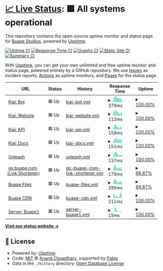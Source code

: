 # [📈 Live Status](https://status.buape.com): <!--live status--> **🟩 All systems operational**

This repository contains the open-source uptime monitor and status page for [Buape Studios](https://buape.com), powered by [Upptime](https://github.com/upptime/upptime).

[![Uptime CI](https://github.com/buape/status/workflows/Uptime%20CI/badge.svg)](https://github.com/buape/status/actions?query=workflow%3A%22Uptime+CI%22)
[![Response Time CI](https://github.com/buape/status/workflows/Response%20Time%20CI/badge.svg)](https://github.com/buape/status/actions?query=workflow%3A%22Response+Time+CI%22)
[![Graphs CI](https://github.com/buape/status/workflows/Graphs%20CI/badge.svg)](https://github.com/buape/status/actions?query=workflow%3A%22Graphs+CI%22)
[![Static Site CI](https://github.com/buape/status/workflows/Static%20Site%20CI/badge.svg)](https://github.com/buape/status/actions?query=workflow%3A%22Static+Site+CI%22)
[![Summary CI](https://github.com/buape/status/workflows/Summary%20CI/badge.svg)](https://github.com/buape/status/actions?query=workflow%3A%22Summary+CI%22)

With [Upptime](https://upptime.js.org), you can get your own unlimited and free uptime monitor and status page, powered entirely by a GitHub repository. We use [Issues](https://github.com/buape/status/issues) as incident reports, [Actions](https://github.com/buape/status/actions) as uptime monitors, and [Pages](https://status.buape.com) for the status page.

<!--start: status pages-->
<!-- This summary is generated by Upptime (https://github.com/upptime/upptime) -->
<!-- Do not edit this manually, your changes will be overwritten -->
<!-- prettier-ignore -->
| URL | Status | History | Response Time | Uptime |
| --- | ------ | ------- | ------------- | ------ |
| <img alt="" src="https://icons.duckduckgo.com/ip3/host.buape.com.ico" height="13"> [Kiai: Bot](http://host.buape.com:6677) | 🟩 Up | [kiai-bot.yml](https://github.com/buape/status/commits/HEAD/history/kiai-bot.yml) | <details><summary><img alt="Response time graph" src="./graphs/kiai-bot/response-time-week.png" height="20"> 379ms</summary><br><a href="https://status.buape.com/history/kiai-bot"><img alt="Response time 409" src="https://img.shields.io/endpoint?url=https%3A%2F%2Fraw.githubusercontent.com%2Fbuape%2Fstatus%2FHEAD%2Fapi%2Fkiai-bot%2Fresponse-time.json"></a><br><a href="https://status.buape.com/history/kiai-bot"><img alt="24-hour response time 301" src="https://img.shields.io/endpoint?url=https%3A%2F%2Fraw.githubusercontent.com%2Fbuape%2Fstatus%2FHEAD%2Fapi%2Fkiai-bot%2Fresponse-time-day.json"></a><br><a href="https://status.buape.com/history/kiai-bot"><img alt="7-day response time 379" src="https://img.shields.io/endpoint?url=https%3A%2F%2Fraw.githubusercontent.com%2Fbuape%2Fstatus%2FHEAD%2Fapi%2Fkiai-bot%2Fresponse-time-week.json"></a><br><a href="https://status.buape.com/history/kiai-bot"><img alt="30-day response time 409" src="https://img.shields.io/endpoint?url=https%3A%2F%2Fraw.githubusercontent.com%2Fbuape%2Fstatus%2FHEAD%2Fapi%2Fkiai-bot%2Fresponse-time-month.json"></a><br><a href="https://status.buape.com/history/kiai-bot"><img alt="1-year response time 409" src="https://img.shields.io/endpoint?url=https%3A%2F%2Fraw.githubusercontent.com%2Fbuape%2Fstatus%2FHEAD%2Fapi%2Fkiai-bot%2Fresponse-time-year.json"></a></details> | <details><summary><a href="https://status.buape.com/history/kiai-bot">100.00%</a></summary><a href="https://status.buape.com/history/kiai-bot"><img alt="All-time uptime 100.00%" src="https://img.shields.io/endpoint?url=https%3A%2F%2Fraw.githubusercontent.com%2Fbuape%2Fstatus%2FHEAD%2Fapi%2Fkiai-bot%2Fuptime.json"></a><br><a href="https://status.buape.com/history/kiai-bot"><img alt="24-hour uptime 100.00%" src="https://img.shields.io/endpoint?url=https%3A%2F%2Fraw.githubusercontent.com%2Fbuape%2Fstatus%2FHEAD%2Fapi%2Fkiai-bot%2Fuptime-day.json"></a><br><a href="https://status.buape.com/history/kiai-bot"><img alt="7-day uptime 100.00%" src="https://img.shields.io/endpoint?url=https%3A%2F%2Fraw.githubusercontent.com%2Fbuape%2Fstatus%2FHEAD%2Fapi%2Fkiai-bot%2Fuptime-week.json"></a><br><a href="https://status.buape.com/history/kiai-bot"><img alt="30-day uptime 100.00%" src="https://img.shields.io/endpoint?url=https%3A%2F%2Fraw.githubusercontent.com%2Fbuape%2Fstatus%2FHEAD%2Fapi%2Fkiai-bot%2Fuptime-month.json"></a><br><a href="https://status.buape.com/history/kiai-bot"><img alt="1-year uptime 100.00%" src="https://img.shields.io/endpoint?url=https%3A%2F%2Fraw.githubusercontent.com%2Fbuape%2Fstatus%2FHEAD%2Fapi%2Fkiai-bot%2Fuptime-year.json"></a></details>
| <img alt="" src="https://icons.duckduckgo.com/ip3/www.kiaibot.com.ico" height="13"> [Kiai: Website](https://www.kiaibot.com) | 🟩 Up | [kiai-website.yml](https://github.com/buape/status/commits/HEAD/history/kiai-website.yml) | <details><summary><img alt="Response time graph" src="./graphs/kiai-website/response-time-week.png" height="20"> 112ms</summary><br><a href="https://status.buape.com/history/kiai-website"><img alt="Response time 114" src="https://img.shields.io/endpoint?url=https%3A%2F%2Fraw.githubusercontent.com%2Fbuape%2Fstatus%2FHEAD%2Fapi%2Fkiai-website%2Fresponse-time.json"></a><br><a href="https://status.buape.com/history/kiai-website"><img alt="24-hour response time 131" src="https://img.shields.io/endpoint?url=https%3A%2F%2Fraw.githubusercontent.com%2Fbuape%2Fstatus%2FHEAD%2Fapi%2Fkiai-website%2Fresponse-time-day.json"></a><br><a href="https://status.buape.com/history/kiai-website"><img alt="7-day response time 112" src="https://img.shields.io/endpoint?url=https%3A%2F%2Fraw.githubusercontent.com%2Fbuape%2Fstatus%2FHEAD%2Fapi%2Fkiai-website%2Fresponse-time-week.json"></a><br><a href="https://status.buape.com/history/kiai-website"><img alt="30-day response time 114" src="https://img.shields.io/endpoint?url=https%3A%2F%2Fraw.githubusercontent.com%2Fbuape%2Fstatus%2FHEAD%2Fapi%2Fkiai-website%2Fresponse-time-month.json"></a><br><a href="https://status.buape.com/history/kiai-website"><img alt="1-year response time 114" src="https://img.shields.io/endpoint?url=https%3A%2F%2Fraw.githubusercontent.com%2Fbuape%2Fstatus%2FHEAD%2Fapi%2Fkiai-website%2Fresponse-time-year.json"></a></details> | <details><summary><a href="https://status.buape.com/history/kiai-website">100.00%</a></summary><a href="https://status.buape.com/history/kiai-website"><img alt="All-time uptime 100.00%" src="https://img.shields.io/endpoint?url=https%3A%2F%2Fraw.githubusercontent.com%2Fbuape%2Fstatus%2FHEAD%2Fapi%2Fkiai-website%2Fuptime.json"></a><br><a href="https://status.buape.com/history/kiai-website"><img alt="24-hour uptime 100.00%" src="https://img.shields.io/endpoint?url=https%3A%2F%2Fraw.githubusercontent.com%2Fbuape%2Fstatus%2FHEAD%2Fapi%2Fkiai-website%2Fuptime-day.json"></a><br><a href="https://status.buape.com/history/kiai-website"><img alt="7-day uptime 100.00%" src="https://img.shields.io/endpoint?url=https%3A%2F%2Fraw.githubusercontent.com%2Fbuape%2Fstatus%2FHEAD%2Fapi%2Fkiai-website%2Fuptime-week.json"></a><br><a href="https://status.buape.com/history/kiai-website"><img alt="30-day uptime 100.00%" src="https://img.shields.io/endpoint?url=https%3A%2F%2Fraw.githubusercontent.com%2Fbuape%2Fstatus%2FHEAD%2Fapi%2Fkiai-website%2Fuptime-month.json"></a><br><a href="https://status.buape.com/history/kiai-website"><img alt="1-year uptime 100.00%" src="https://img.shields.io/endpoint?url=https%3A%2F%2Fraw.githubusercontent.com%2Fbuape%2Fstatus%2FHEAD%2Fapi%2Fkiai-website%2Fuptime-year.json"></a></details>
| <img alt="" src="https://icons.duckduckgo.com/ip3/api.kiaibot.com.ico" height="13"> [Kiai: API](https://api.kiaibot.com) | 🟩 Up | [kiai-api.yml](https://github.com/buape/status/commits/HEAD/history/kiai-api.yml) | <details><summary><img alt="Response time graph" src="./graphs/kiai-api/response-time-week.png" height="20"> 159ms</summary><br><a href="https://status.buape.com/history/kiai-api"><img alt="Response time 174" src="https://img.shields.io/endpoint?url=https%3A%2F%2Fraw.githubusercontent.com%2Fbuape%2Fstatus%2FHEAD%2Fapi%2Fkiai-api%2Fresponse-time.json"></a><br><a href="https://status.buape.com/history/kiai-api"><img alt="24-hour response time 149" src="https://img.shields.io/endpoint?url=https%3A%2F%2Fraw.githubusercontent.com%2Fbuape%2Fstatus%2FHEAD%2Fapi%2Fkiai-api%2Fresponse-time-day.json"></a><br><a href="https://status.buape.com/history/kiai-api"><img alt="7-day response time 159" src="https://img.shields.io/endpoint?url=https%3A%2F%2Fraw.githubusercontent.com%2Fbuape%2Fstatus%2FHEAD%2Fapi%2Fkiai-api%2Fresponse-time-week.json"></a><br><a href="https://status.buape.com/history/kiai-api"><img alt="30-day response time 174" src="https://img.shields.io/endpoint?url=https%3A%2F%2Fraw.githubusercontent.com%2Fbuape%2Fstatus%2FHEAD%2Fapi%2Fkiai-api%2Fresponse-time-month.json"></a><br><a href="https://status.buape.com/history/kiai-api"><img alt="1-year response time 174" src="https://img.shields.io/endpoint?url=https%3A%2F%2Fraw.githubusercontent.com%2Fbuape%2Fstatus%2FHEAD%2Fapi%2Fkiai-api%2Fresponse-time-year.json"></a></details> | <details><summary><a href="https://status.buape.com/history/kiai-api">100.00%</a></summary><a href="https://status.buape.com/history/kiai-api"><img alt="All-time uptime 100.00%" src="https://img.shields.io/endpoint?url=https%3A%2F%2Fraw.githubusercontent.com%2Fbuape%2Fstatus%2FHEAD%2Fapi%2Fkiai-api%2Fuptime.json"></a><br><a href="https://status.buape.com/history/kiai-api"><img alt="24-hour uptime 100.00%" src="https://img.shields.io/endpoint?url=https%3A%2F%2Fraw.githubusercontent.com%2Fbuape%2Fstatus%2FHEAD%2Fapi%2Fkiai-api%2Fuptime-day.json"></a><br><a href="https://status.buape.com/history/kiai-api"><img alt="7-day uptime 100.00%" src="https://img.shields.io/endpoint?url=https%3A%2F%2Fraw.githubusercontent.com%2Fbuape%2Fstatus%2FHEAD%2Fapi%2Fkiai-api%2Fuptime-week.json"></a><br><a href="https://status.buape.com/history/kiai-api"><img alt="30-day uptime 100.00%" src="https://img.shields.io/endpoint?url=https%3A%2F%2Fraw.githubusercontent.com%2Fbuape%2Fstatus%2FHEAD%2Fapi%2Fkiai-api%2Fuptime-month.json"></a><br><a href="https://status.buape.com/history/kiai-api"><img alt="1-year uptime 100.00%" src="https://img.shields.io/endpoint?url=https%3A%2F%2Fraw.githubusercontent.com%2Fbuape%2Fstatus%2FHEAD%2Fapi%2Fkiai-api%2Fuptime-year.json"></a></details>
| <img alt="" src="https://icons.duckduckgo.com/ip3/docs.kiaibot.com.ico" height="13"> [Kiai: Docs](https://docs.kiaibot.com) | 🟩 Up | [kiai-docs.yml](https://github.com/buape/status/commits/HEAD/history/kiai-docs.yml) | <details><summary><img alt="Response time graph" src="./graphs/kiai-docs/response-time-week.png" height="20"> 151ms</summary><br><a href="https://status.buape.com/history/kiai-docs"><img alt="Response time 143" src="https://img.shields.io/endpoint?url=https%3A%2F%2Fraw.githubusercontent.com%2Fbuape%2Fstatus%2FHEAD%2Fapi%2Fkiai-docs%2Fresponse-time.json"></a><br><a href="https://status.buape.com/history/kiai-docs"><img alt="24-hour response time 101" src="https://img.shields.io/endpoint?url=https%3A%2F%2Fraw.githubusercontent.com%2Fbuape%2Fstatus%2FHEAD%2Fapi%2Fkiai-docs%2Fresponse-time-day.json"></a><br><a href="https://status.buape.com/history/kiai-docs"><img alt="7-day response time 151" src="https://img.shields.io/endpoint?url=https%3A%2F%2Fraw.githubusercontent.com%2Fbuape%2Fstatus%2FHEAD%2Fapi%2Fkiai-docs%2Fresponse-time-week.json"></a><br><a href="https://status.buape.com/history/kiai-docs"><img alt="30-day response time 143" src="https://img.shields.io/endpoint?url=https%3A%2F%2Fraw.githubusercontent.com%2Fbuape%2Fstatus%2FHEAD%2Fapi%2Fkiai-docs%2Fresponse-time-month.json"></a><br><a href="https://status.buape.com/history/kiai-docs"><img alt="1-year response time 143" src="https://img.shields.io/endpoint?url=https%3A%2F%2Fraw.githubusercontent.com%2Fbuape%2Fstatus%2FHEAD%2Fapi%2Fkiai-docs%2Fresponse-time-year.json"></a></details> | <details><summary><a href="https://status.buape.com/history/kiai-docs">100.00%</a></summary><a href="https://status.buape.com/history/kiai-docs"><img alt="All-time uptime 100.00%" src="https://img.shields.io/endpoint?url=https%3A%2F%2Fraw.githubusercontent.com%2Fbuape%2Fstatus%2FHEAD%2Fapi%2Fkiai-docs%2Fuptime.json"></a><br><a href="https://status.buape.com/history/kiai-docs"><img alt="24-hour uptime 100.00%" src="https://img.shields.io/endpoint?url=https%3A%2F%2Fraw.githubusercontent.com%2Fbuape%2Fstatus%2FHEAD%2Fapi%2Fkiai-docs%2Fuptime-day.json"></a><br><a href="https://status.buape.com/history/kiai-docs"><img alt="7-day uptime 100.00%" src="https://img.shields.io/endpoint?url=https%3A%2F%2Fraw.githubusercontent.com%2Fbuape%2Fstatus%2FHEAD%2Fapi%2Fkiai-docs%2Fuptime-week.json"></a><br><a href="https://status.buape.com/history/kiai-docs"><img alt="30-day uptime 100.00%" src="https://img.shields.io/endpoint?url=https%3A%2F%2Fraw.githubusercontent.com%2Fbuape%2Fstatus%2FHEAD%2Fapi%2Fkiai-docs%2Fuptime-month.json"></a><br><a href="https://status.buape.com/history/kiai-docs"><img alt="1-year uptime 100.00%" src="https://img.shields.io/endpoint?url=https%3A%2F%2Fraw.githubusercontent.com%2Fbuape%2Fstatus%2FHEAD%2Fapi%2Fkiai-docs%2Fuptime-year.json"></a></details>
| <img alt="" src="https://icons.duckduckgo.com/ip3/unleash.kiaibot.com.ico" height="13"> [Unleash](https://unleash.kiaibot.com) | 🟩 Up | [unleash.yml](https://github.com/buape/status/commits/HEAD/history/unleash.yml) | <details><summary><img alt="Response time graph" src="./graphs/unleash/response-time-week.png" height="20"> 137ms</summary><br><a href="https://status.buape.com/history/unleash"><img alt="Response time 164" src="https://img.shields.io/endpoint?url=https%3A%2F%2Fraw.githubusercontent.com%2Fbuape%2Fstatus%2FHEAD%2Fapi%2Funleash%2Fresponse-time.json"></a><br><a href="https://status.buape.com/history/unleash"><img alt="24-hour response time 127" src="https://img.shields.io/endpoint?url=https%3A%2F%2Fraw.githubusercontent.com%2Fbuape%2Fstatus%2FHEAD%2Fapi%2Funleash%2Fresponse-time-day.json"></a><br><a href="https://status.buape.com/history/unleash"><img alt="7-day response time 137" src="https://img.shields.io/endpoint?url=https%3A%2F%2Fraw.githubusercontent.com%2Fbuape%2Fstatus%2FHEAD%2Fapi%2Funleash%2Fresponse-time-week.json"></a><br><a href="https://status.buape.com/history/unleash"><img alt="30-day response time 164" src="https://img.shields.io/endpoint?url=https%3A%2F%2Fraw.githubusercontent.com%2Fbuape%2Fstatus%2FHEAD%2Fapi%2Funleash%2Fresponse-time-month.json"></a><br><a href="https://status.buape.com/history/unleash"><img alt="1-year response time 164" src="https://img.shields.io/endpoint?url=https%3A%2F%2Fraw.githubusercontent.com%2Fbuape%2Fstatus%2FHEAD%2Fapi%2Funleash%2Fresponse-time-year.json"></a></details> | <details><summary><a href="https://status.buape.com/history/unleash">100.00%</a></summary><a href="https://status.buape.com/history/unleash"><img alt="All-time uptime 100.00%" src="https://img.shields.io/endpoint?url=https%3A%2F%2Fraw.githubusercontent.com%2Fbuape%2Fstatus%2FHEAD%2Fapi%2Funleash%2Fuptime.json"></a><br><a href="https://status.buape.com/history/unleash"><img alt="24-hour uptime 100.00%" src="https://img.shields.io/endpoint?url=https%3A%2F%2Fraw.githubusercontent.com%2Fbuape%2Fstatus%2FHEAD%2Fapi%2Funleash%2Fuptime-day.json"></a><br><a href="https://status.buape.com/history/unleash"><img alt="7-day uptime 100.00%" src="https://img.shields.io/endpoint?url=https%3A%2F%2Fraw.githubusercontent.com%2Fbuape%2Fstatus%2FHEAD%2Fapi%2Funleash%2Fuptime-week.json"></a><br><a href="https://status.buape.com/history/unleash"><img alt="30-day uptime 100.00%" src="https://img.shields.io/endpoint?url=https%3A%2F%2Fraw.githubusercontent.com%2Fbuape%2Fstatus%2FHEAD%2Fapi%2Funleash%2Fuptime-month.json"></a><br><a href="https://status.buape.com/history/unleash"><img alt="1-year uptime 100.00%" src="https://img.shields.io/endpoint?url=https%3A%2F%2Fraw.githubusercontent.com%2Fbuape%2Fstatus%2FHEAD%2Fapi%2Funleash%2Fuptime-year.json"></a></details>
| <img alt="" src="https://icons.duckduckgo.com/ip3/go.buape.com.ico" height="13"> [go.buape.com (Link Shortener)](https://go.buape.com) | 🟩 Up | [go-buape-com-link-shortener.yml](https://github.com/buape/status/commits/HEAD/history/go-buape-com-link-shortener.yml) | <details><summary><img alt="Response time graph" src="./graphs/go-buape-com-link-shortener/response-time-week.png" height="20"> 179ms</summary><br><a href="https://status.buape.com/history/go-buape-com-link-shortener"><img alt="Response time 185" src="https://img.shields.io/endpoint?url=https%3A%2F%2Fraw.githubusercontent.com%2Fbuape%2Fstatus%2FHEAD%2Fapi%2Fgo-buape-com-link-shortener%2Fresponse-time.json"></a><br><a href="https://status.buape.com/history/go-buape-com-link-shortener"><img alt="24-hour response time 151" src="https://img.shields.io/endpoint?url=https%3A%2F%2Fraw.githubusercontent.com%2Fbuape%2Fstatus%2FHEAD%2Fapi%2Fgo-buape-com-link-shortener%2Fresponse-time-day.json"></a><br><a href="https://status.buape.com/history/go-buape-com-link-shortener"><img alt="7-day response time 179" src="https://img.shields.io/endpoint?url=https%3A%2F%2Fraw.githubusercontent.com%2Fbuape%2Fstatus%2FHEAD%2Fapi%2Fgo-buape-com-link-shortener%2Fresponse-time-week.json"></a><br><a href="https://status.buape.com/history/go-buape-com-link-shortener"><img alt="30-day response time 185" src="https://img.shields.io/endpoint?url=https%3A%2F%2Fraw.githubusercontent.com%2Fbuape%2Fstatus%2FHEAD%2Fapi%2Fgo-buape-com-link-shortener%2Fresponse-time-month.json"></a><br><a href="https://status.buape.com/history/go-buape-com-link-shortener"><img alt="1-year response time 185" src="https://img.shields.io/endpoint?url=https%3A%2F%2Fraw.githubusercontent.com%2Fbuape%2Fstatus%2FHEAD%2Fapi%2Fgo-buape-com-link-shortener%2Fresponse-time-year.json"></a></details> | <details><summary><a href="https://status.buape.com/history/go-buape-com-link-shortener">99.87%</a></summary><a href="https://status.buape.com/history/go-buape-com-link-shortener"><img alt="All-time uptime 99.86%" src="https://img.shields.io/endpoint?url=https%3A%2F%2Fraw.githubusercontent.com%2Fbuape%2Fstatus%2FHEAD%2Fapi%2Fgo-buape-com-link-shortener%2Fuptime.json"></a><br><a href="https://status.buape.com/history/go-buape-com-link-shortener"><img alt="24-hour uptime 100.00%" src="https://img.shields.io/endpoint?url=https%3A%2F%2Fraw.githubusercontent.com%2Fbuape%2Fstatus%2FHEAD%2Fapi%2Fgo-buape-com-link-shortener%2Fuptime-day.json"></a><br><a href="https://status.buape.com/history/go-buape-com-link-shortener"><img alt="7-day uptime 99.87%" src="https://img.shields.io/endpoint?url=https%3A%2F%2Fraw.githubusercontent.com%2Fbuape%2Fstatus%2FHEAD%2Fapi%2Fgo-buape-com-link-shortener%2Fuptime-week.json"></a><br><a href="https://status.buape.com/history/go-buape-com-link-shortener"><img alt="30-day uptime 99.86%" src="https://img.shields.io/endpoint?url=https%3A%2F%2Fraw.githubusercontent.com%2Fbuape%2Fstatus%2FHEAD%2Fapi%2Fgo-buape-com-link-shortener%2Fuptime-month.json"></a><br><a href="https://status.buape.com/history/go-buape-com-link-shortener"><img alt="1-year uptime 99.86%" src="https://img.shields.io/endpoint?url=https%3A%2F%2Fraw.githubusercontent.com%2Fbuape%2Fstatus%2FHEAD%2Fapi%2Fgo-buape-com-link-shortener%2Fuptime-year.json"></a></details>
| <img alt="" src="https://icons.duckduckgo.com/ip3/files.buape.com.ico" height="13"> [Buape Files](https://files.buape.com) | 🟩 Up | [buape-files.yml](https://github.com/buape/status/commits/HEAD/history/buape-files.yml) | <details><summary><img alt="Response time graph" src="./graphs/buape-files/response-time-week.png" height="20"> 285ms</summary><br><a href="https://status.buape.com/history/buape-files"><img alt="Response time 319" src="https://img.shields.io/endpoint?url=https%3A%2F%2Fraw.githubusercontent.com%2Fbuape%2Fstatus%2FHEAD%2Fapi%2Fbuape-files%2Fresponse-time.json"></a><br><a href="https://status.buape.com/history/buape-files"><img alt="24-hour response time 297" src="https://img.shields.io/endpoint?url=https%3A%2F%2Fraw.githubusercontent.com%2Fbuape%2Fstatus%2FHEAD%2Fapi%2Fbuape-files%2Fresponse-time-day.json"></a><br><a href="https://status.buape.com/history/buape-files"><img alt="7-day response time 285" src="https://img.shields.io/endpoint?url=https%3A%2F%2Fraw.githubusercontent.com%2Fbuape%2Fstatus%2FHEAD%2Fapi%2Fbuape-files%2Fresponse-time-week.json"></a><br><a href="https://status.buape.com/history/buape-files"><img alt="30-day response time 319" src="https://img.shields.io/endpoint?url=https%3A%2F%2Fraw.githubusercontent.com%2Fbuape%2Fstatus%2FHEAD%2Fapi%2Fbuape-files%2Fresponse-time-month.json"></a><br><a href="https://status.buape.com/history/buape-files"><img alt="1-year response time 319" src="https://img.shields.io/endpoint?url=https%3A%2F%2Fraw.githubusercontent.com%2Fbuape%2Fstatus%2FHEAD%2Fapi%2Fbuape-files%2Fresponse-time-year.json"></a></details> | <details><summary><a href="https://status.buape.com/history/buape-files">99.87%</a></summary><a href="https://status.buape.com/history/buape-files"><img alt="All-time uptime 99.96%" src="https://img.shields.io/endpoint?url=https%3A%2F%2Fraw.githubusercontent.com%2Fbuape%2Fstatus%2FHEAD%2Fapi%2Fbuape-files%2Fuptime.json"></a><br><a href="https://status.buape.com/history/buape-files"><img alt="24-hour uptime 100.00%" src="https://img.shields.io/endpoint?url=https%3A%2F%2Fraw.githubusercontent.com%2Fbuape%2Fstatus%2FHEAD%2Fapi%2Fbuape-files%2Fuptime-day.json"></a><br><a href="https://status.buape.com/history/buape-files"><img alt="7-day uptime 99.87%" src="https://img.shields.io/endpoint?url=https%3A%2F%2Fraw.githubusercontent.com%2Fbuape%2Fstatus%2FHEAD%2Fapi%2Fbuape-files%2Fuptime-week.json"></a><br><a href="https://status.buape.com/history/buape-files"><img alt="30-day uptime 99.96%" src="https://img.shields.io/endpoint?url=https%3A%2F%2Fraw.githubusercontent.com%2Fbuape%2Fstatus%2FHEAD%2Fapi%2Fbuape-files%2Fuptime-month.json"></a><br><a href="https://status.buape.com/history/buape-files"><img alt="1-year uptime 99.96%" src="https://img.shields.io/endpoint?url=https%3A%2F%2Fraw.githubusercontent.com%2Fbuape%2Fstatus%2FHEAD%2Fapi%2Fbuape-files%2Fuptime-year.json"></a></details>
| <img alt="" src="https://icons.duckduckgo.com/ip3/cdn-raw.buape.com.ico" height="13"> [Buape CDN](https://cdn-raw.buape.com/buape_circle.png) | 🟩 Up | [buape-cdn.yml](https://github.com/buape/status/commits/HEAD/history/buape-cdn.yml) | <details><summary><img alt="Response time graph" src="./graphs/buape-cdn/response-time-week.png" height="20"> 211ms</summary><br><a href="https://status.buape.com/history/buape-cdn"><img alt="Response time 277" src="https://img.shields.io/endpoint?url=https%3A%2F%2Fraw.githubusercontent.com%2Fbuape%2Fstatus%2FHEAD%2Fapi%2Fbuape-cdn%2Fresponse-time.json"></a><br><a href="https://status.buape.com/history/buape-cdn"><img alt="24-hour response time 194" src="https://img.shields.io/endpoint?url=https%3A%2F%2Fraw.githubusercontent.com%2Fbuape%2Fstatus%2FHEAD%2Fapi%2Fbuape-cdn%2Fresponse-time-day.json"></a><br><a href="https://status.buape.com/history/buape-cdn"><img alt="7-day response time 211" src="https://img.shields.io/endpoint?url=https%3A%2F%2Fraw.githubusercontent.com%2Fbuape%2Fstatus%2FHEAD%2Fapi%2Fbuape-cdn%2Fresponse-time-week.json"></a><br><a href="https://status.buape.com/history/buape-cdn"><img alt="30-day response time 277" src="https://img.shields.io/endpoint?url=https%3A%2F%2Fraw.githubusercontent.com%2Fbuape%2Fstatus%2FHEAD%2Fapi%2Fbuape-cdn%2Fresponse-time-month.json"></a><br><a href="https://status.buape.com/history/buape-cdn"><img alt="1-year response time 277" src="https://img.shields.io/endpoint?url=https%3A%2F%2Fraw.githubusercontent.com%2Fbuape%2Fstatus%2FHEAD%2Fapi%2Fbuape-cdn%2Fresponse-time-year.json"></a></details> | <details><summary><a href="https://status.buape.com/history/buape-cdn">100.00%</a></summary><a href="https://status.buape.com/history/buape-cdn"><img alt="All-time uptime 100.00%" src="https://img.shields.io/endpoint?url=https%3A%2F%2Fraw.githubusercontent.com%2Fbuape%2Fstatus%2FHEAD%2Fapi%2Fbuape-cdn%2Fuptime.json"></a><br><a href="https://status.buape.com/history/buape-cdn"><img alt="24-hour uptime 100.00%" src="https://img.shields.io/endpoint?url=https%3A%2F%2Fraw.githubusercontent.com%2Fbuape%2Fstatus%2FHEAD%2Fapi%2Fbuape-cdn%2Fuptime-day.json"></a><br><a href="https://status.buape.com/history/buape-cdn"><img alt="7-day uptime 100.00%" src="https://img.shields.io/endpoint?url=https%3A%2F%2Fraw.githubusercontent.com%2Fbuape%2Fstatus%2FHEAD%2Fapi%2Fbuape-cdn%2Fuptime-week.json"></a><br><a href="https://status.buape.com/history/buape-cdn"><img alt="30-day uptime 100.00%" src="https://img.shields.io/endpoint?url=https%3A%2F%2Fraw.githubusercontent.com%2Fbuape%2Fstatus%2FHEAD%2Fapi%2Fbuape-cdn%2Fuptime-month.json"></a><br><a href="https://status.buape.com/history/buape-cdn"><img alt="1-year uptime 100.00%" src="https://img.shields.io/endpoint?url=https%3A%2F%2Fraw.githubusercontent.com%2Fbuape%2Fstatus%2FHEAD%2Fapi%2Fbuape-cdn%2Fuptime-year.json"></a></details>
| <img alt="" src="https://icons.duckduckgo.com/ip3/null.ico" height="13"> [Server: Buape1](host.buape.com) | 🟩 Up | [server-buape1.yml](https://github.com/buape/status/commits/HEAD/history/server-buape1.yml) | <details><summary><img alt="Response time graph" src="./graphs/server-buape1/response-time-week.png" height="20"> 15ms</summary><br><a href="https://status.buape.com/history/server-buape1"><img alt="Response time 25" src="https://img.shields.io/endpoint?url=https%3A%2F%2Fraw.githubusercontent.com%2Fbuape%2Fstatus%2FHEAD%2Fapi%2Fserver-buape1%2Fresponse-time.json"></a><br><a href="https://status.buape.com/history/server-buape1"><img alt="24-hour response time 21" src="https://img.shields.io/endpoint?url=https%3A%2F%2Fraw.githubusercontent.com%2Fbuape%2Fstatus%2FHEAD%2Fapi%2Fserver-buape1%2Fresponse-time-day.json"></a><br><a href="https://status.buape.com/history/server-buape1"><img alt="7-day response time 15" src="https://img.shields.io/endpoint?url=https%3A%2F%2Fraw.githubusercontent.com%2Fbuape%2Fstatus%2FHEAD%2Fapi%2Fserver-buape1%2Fresponse-time-week.json"></a><br><a href="https://status.buape.com/history/server-buape1"><img alt="30-day response time 25" src="https://img.shields.io/endpoint?url=https%3A%2F%2Fraw.githubusercontent.com%2Fbuape%2Fstatus%2FHEAD%2Fapi%2Fserver-buape1%2Fresponse-time-month.json"></a><br><a href="https://status.buape.com/history/server-buape1"><img alt="1-year response time 25" src="https://img.shields.io/endpoint?url=https%3A%2F%2Fraw.githubusercontent.com%2Fbuape%2Fstatus%2FHEAD%2Fapi%2Fserver-buape1%2Fresponse-time-year.json"></a></details> | <details><summary><a href="https://status.buape.com/history/server-buape1">100.00%</a></summary><a href="https://status.buape.com/history/server-buape1"><img alt="All-time uptime 100.00%" src="https://img.shields.io/endpoint?url=https%3A%2F%2Fraw.githubusercontent.com%2Fbuape%2Fstatus%2FHEAD%2Fapi%2Fserver-buape1%2Fuptime.json"></a><br><a href="https://status.buape.com/history/server-buape1"><img alt="24-hour uptime 100.00%" src="https://img.shields.io/endpoint?url=https%3A%2F%2Fraw.githubusercontent.com%2Fbuape%2Fstatus%2FHEAD%2Fapi%2Fserver-buape1%2Fuptime-day.json"></a><br><a href="https://status.buape.com/history/server-buape1"><img alt="7-day uptime 100.00%" src="https://img.shields.io/endpoint?url=https%3A%2F%2Fraw.githubusercontent.com%2Fbuape%2Fstatus%2FHEAD%2Fapi%2Fserver-buape1%2Fuptime-week.json"></a><br><a href="https://status.buape.com/history/server-buape1"><img alt="30-day uptime 100.00%" src="https://img.shields.io/endpoint?url=https%3A%2F%2Fraw.githubusercontent.com%2Fbuape%2Fstatus%2FHEAD%2Fapi%2Fserver-buape1%2Fuptime-month.json"></a><br><a href="https://status.buape.com/history/server-buape1"><img alt="1-year uptime 100.00%" src="https://img.shields.io/endpoint?url=https%3A%2F%2Fraw.githubusercontent.com%2Fbuape%2Fstatus%2FHEAD%2Fapi%2Fserver-buape1%2Fuptime-year.json"></a></details>

<!--end: status pages-->

[**Visit our status website →**](https://status.buape.com)

## 📄 License

- Powered by: [Upptime](https://github.com/upptime/upptime)
- Code: [MIT](./LICENSE) © [Anand Chowdhary](https://anandchowdhary.com), supported by [Pabio](https://pabio.com)
- Data in the `./history` directory: [Open Database License](https://opendatacommons.org/licenses/odbl/1-0/)
